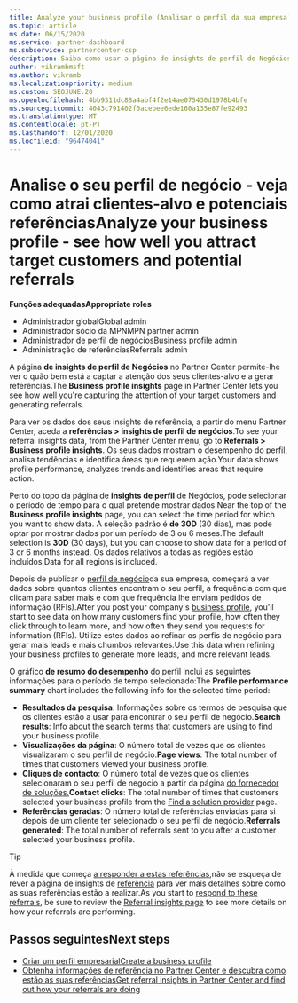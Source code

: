 ```yaml
---
title: Analyze your business profile (Analisar o perfil da sua empresa)
ms.topic: article
ms.date: 06/15/2020
ms.service: partner-dashboard
ms.subservice: partnercenter-csp
description: Saiba como usar a página de insights de perfil de Negócios para ver se está a captar a atenção dos seus clientes-alvo e a gerar referências.
author: vikrambmsft
ms.author: vikramb
ms.localizationpriority: medium
ms.custom: SEOJUNE.20
ms.openlocfilehash: 4bb9311dc88a4abf4f2e14ae075430d1978b4bfe
ms.sourcegitcommit: 4043c791402f0acebee6ede160a135e87fe92493
ms.translationtype: MT
ms.contentlocale: pt-PT
ms.lasthandoff: 12/01/2020
ms.locfileid: "96474041"
---
```

# <a name="analyze-your-business-profile---see-how-well-you-attract-target-customers-and-potential-referrals"></a><span data-ttu-id="8ebd3-103">Analise o seu perfil de negócio - veja como atrai clientes-alvo e potenciais referências</span><span class="sxs-lookup"><span data-stu-id="8ebd3-103">Analyze your business profile - see how well you attract target customers and potential referrals</span></span>
<!-- 
https://go.microsoft.com/fwlink/?linkid=849120
-->

<span data-ttu-id="8ebd3-104">**Funções adequadas**</span><span class="sxs-lookup"><span data-stu-id="8ebd3-104">**Appropriate roles**</span></span>

- <span data-ttu-id="8ebd3-105">Administrador global</span><span class="sxs-lookup"><span data-stu-id="8ebd3-105">Global admin</span></span>
- <span data-ttu-id="8ebd3-106">Administrador sócio da MPN</span><span class="sxs-lookup"><span data-stu-id="8ebd3-106">MPN partner admin</span></span>
- <span data-ttu-id="8ebd3-107">Administrador de perfil de negócios</span><span class="sxs-lookup"><span data-stu-id="8ebd3-107">Business profile admin</span></span>
- <span data-ttu-id="8ebd3-108">Administração de referências</span><span class="sxs-lookup"><span data-stu-id="8ebd3-108">Referrals admin</span></span>

<span data-ttu-id="8ebd3-109">A página **de insights de perfil de Negócios** no Partner Center permite-lhe ver o quão bem está a captar a atenção dos seus clientes-alvo e a gerar referências.</span><span class="sxs-lookup"><span data-stu-id="8ebd3-109">The **Business profile insights** page in Partner Center lets you see how well you're capturing the attention of your target customers and generating referrals.</span></span>

<span data-ttu-id="8ebd3-110">Para ver os dados dos seus insights de referência, a partir do menu Partner Center, aceda a **referências > insights de perfil de negócios**.</span><span class="sxs-lookup"><span data-stu-id="8ebd3-110">To see your referral insights data, from the Partner Center menu, go to **Referrals > Business profile insights**.</span></span> <span data-ttu-id="8ebd3-111">Os seus dados mostram o desempenho do perfil, analisa tendências e identifica áreas que requerem ação.</span><span class="sxs-lookup"><span data-stu-id="8ebd3-111">Your data shows profile performance, analyzes trends and identifies areas that require action.</span></span>

<span data-ttu-id="8ebd3-112">Perto do topo da página de **insights de perfil** de Negócios, pode selecionar o período de tempo para o qual pretende mostrar dados.</span><span class="sxs-lookup"><span data-stu-id="8ebd3-112">Near the top of the **Business profile insights** page, you can select the time period for which you want to show data.</span></span> <span data-ttu-id="8ebd3-113">A seleção padrão é **de 30D** (30 dias), mas pode optar por mostrar dados por um período de 3 ou 6 meses.</span><span class="sxs-lookup"><span data-stu-id="8ebd3-113">The default selection is **30D** (30 days), but you can choose to show data for a period of 3 or 6 months instead.</span></span> <span data-ttu-id="8ebd3-114">Os dados relativos a todas as regiões estão incluídos.</span><span class="sxs-lookup"><span data-stu-id="8ebd3-114">Data for all regions is included.</span></span>

<span data-ttu-id="8ebd3-115">Depois de publicar o [perfil de negócio](create-a-marketing-profile.md)da sua empresa, começará a ver dados sobre quantos clientes encontram o seu perfil, a frequência com que clicam para saber mais e com que frequência lhe enviam pedidos de informação (RFIs).</span><span class="sxs-lookup"><span data-stu-id="8ebd3-115">After you post your company's [business profile](create-a-marketing-profile.md), you'll start to see data on how many customers find your profile, how often they click through to learn more, and how often they send you requests for information (RFIs).</span></span> <span data-ttu-id="8ebd3-116">Utilize estes dados ao refinar os perfis de negócio para gerar mais leads e mais chumbos relevantes.</span><span class="sxs-lookup"><span data-stu-id="8ebd3-116">Use this data when refining your business profiles to generate more leads, and more relevant leads.</span></span>

<span data-ttu-id="8ebd3-117">O gráfico **de resumo do desempenho** do perfil inclui as seguintes informações para o período de tempo selecionado:</span><span class="sxs-lookup"><span data-stu-id="8ebd3-117">The **Profile performance summary** chart includes the following info for the selected time period:</span></span>

- <span data-ttu-id="8ebd3-118">**Resultados da pesquisa**: Informações sobre os termos de pesquisa que os clientes estão a usar para encontrar o seu perfil de negócio.</span><span class="sxs-lookup"><span data-stu-id="8ebd3-118">**Search results**: Info about the search terms that customers are using to find your business profile.</span></span>
- <span data-ttu-id="8ebd3-119">**Visualizações da página**: O número total de vezes que os clientes visualizaram o seu perfil de negócio.</span><span class="sxs-lookup"><span data-stu-id="8ebd3-119">**Page views**: The total number of times that customers viewed your business profile.</span></span>
- <span data-ttu-id="8ebd3-120">**Cliques de contacto**: O número total de vezes que os clientes selecionaram o seu perfil de negócio a partir da página [do fornecedor de soluções.](https://www.microsoft.com/solution-providers/home)</span><span class="sxs-lookup"><span data-stu-id="8ebd3-120">**Contact clicks**: The total number of times that customers selected your business profile from the [Find a solution provider](https://www.microsoft.com/solution-providers/home) page.</span></span>
- <span data-ttu-id="8ebd3-121">**Referências geradas**: O número total de referências enviadas para si depois de um cliente ter selecionado o seu perfil de negócio.</span><span class="sxs-lookup"><span data-stu-id="8ebd3-121">**Referrals generated**: The total number of referrals sent to you after a customer selected your business profile.</span></span>

> [!TIP]
> <span data-ttu-id="8ebd3-122">À medida que começa [a responder a estas referências,](manage-leads.md)não se esqueça de rever a página de insights de [referência](referral-insights.md) para ver mais detalhes sobre como as suas referências estão a realizar.</span><span class="sxs-lookup"><span data-stu-id="8ebd3-122">As you start to [respond to these referrals](manage-leads.md), be sure to review the [Referral insights page](referral-insights.md) to see more details on how your referrals are performing.</span></span>

## <a name="next-steps"></a><span data-ttu-id="8ebd3-123">Passos seguintes</span><span class="sxs-lookup"><span data-stu-id="8ebd3-123">Next steps</span></span>

- [<span data-ttu-id="8ebd3-124">Criar um perfil empresarial</span><span class="sxs-lookup"><span data-stu-id="8ebd3-124">Create a business profile</span></span>](create-a-marketing-profile.md)
- [<span data-ttu-id="8ebd3-125">Obtenha informações de referência no Partner Center e descubra como estão as suas referências</span><span class="sxs-lookup"><span data-stu-id="8ebd3-125">Get referral insights in Partner Center and find out how your referrals are doing</span></span>](referral-insights.md)